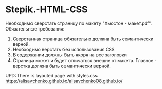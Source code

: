 # Stepik.-HTML-CSS
Необходимо сверстать страницу по  макету "Хьюстон - макет.pdf".
Обязательные требования:
1) Сверстанная страница обязательно должна быть семантически верной. 
2) Необходимо верстать без использования CSS
3) В содержании должны быть якоря на все заголовки
4) Cтраница может и будет отличаться внешне от макета. Главное - верстка должна быть семантически верной.

UPD: 
There is layouted page with styles.css
https://alisavchenko.github.io/alisavchenko08.github.io/
